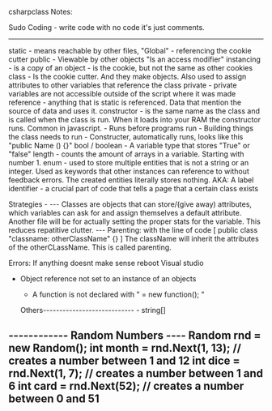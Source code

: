 csharpclass
Notes:

Sudo Coding - write code with no code it's just comments.

------------------

static - means reachable by other files, "Global" - referencing the cookie cutter
public - Viewable by other objects "Is an access modifier"
instancing - is a copy of an object - is the cookie, but not the same as other cookies
class - Is the cookie cutter. And they make objects. Also used to assign attributes to other variables that reference the class
private - private variables are not accessible outside of the script where it was made
reference - anything that is static is referenced. Data that mention the source of data and uses it.
constructor - is the same name as the class and is called when the class is run. When it loads into your RAM the constructor runs. Common in javascript.
    - Runs before programs run
    - Building things the class needs to run
    - Constructer, automatically runs, looks like this  "public Name () {}"
bool / boolean - A variable type that stores "True" or "false"
length - counts the amount of arrays in a variable. Starting with number 1. 
enum - used to store multiple entities that is not a string or an integer. Used as keywords
       that other instances can reference to without feedback errors. The created entities 
       literally stores nothing. AKA: A label
identifier - a crucial part of code that tells a page that a certain class exists

Strategies -
--- Classes are objects that can store/(give away) attributes, which variables can ask for and assign themselves a default attribute. Another file will be for actually setting the proper
stats for the variable. This reduces repatitive clutter.
--- Parenting: with the line of code  [  public class "classname: otherClassName" {}  ] The className will inherit the attributes of the otherCLassName. This is called parenting.


Errors:
If anything doesnt make sense reboot Visual studio

- Object reference not set to an instance of an objects
    * A function is not declared with "  = new function();  "

    Others----------------------------
        - string[]

------------  Random Numbers ----
        Random rnd = new Random();
int month = rnd.Next(1, 13); // creates a number between 1 and 12
int dice = rnd.Next(1, 7);   // creates a number between 1 and 6
int card = rnd.Next(52);     // creates a number between 0 and 51
---------------------------------------------------------

